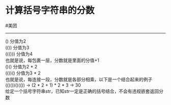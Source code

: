 # 计算括号字符串的分数
#美团

---


() 分值为2  
(()) 分值为3  
((())) 分值为4  
也就是说，每包裹一层，分数就是里面的分值+1  
()() 分值为2 * 2  
(())() 分值为3 * 2  
也就是说，每连接一段，分数就是各部分相乘，以下是一个结合起来的例子  
(()())()(()) -> (2 * 2 + 1) * 2 * 3 -> 30  
给定一个括号字符串str，已知str一定是正确的括号结合，不会有违规嵌套返回分数  